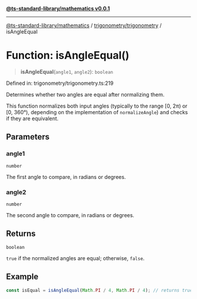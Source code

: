 [**@ts-standard-library/mathematics v0.0.1**](../../../README.md)

***

[@ts-standard-library/mathematics](../../../README.md) / [trigonometry/trigonometry](../README.md) / isAngleEqual

# Function: isAngleEqual()

> **isAngleEqual**(`angle1`, `angle2`): `boolean`

Defined in: trigonometry/trigonometry.ts:219

Determines whether two angles are equal after normalizing them.

This function normalizes both input angles (typically to the range [0, 2π) or [0, 360°),
depending on the implementation of `normalizeAngle`) and checks if they are equivalent.

## Parameters

### angle1

`number`

The first angle to compare, in radians or degrees.

### angle2

`number`

The second angle to compare, in radians or degrees.

## Returns

`boolean`

`true` if the normalized angles are equal; otherwise, `false`.

## Example

```typescript
const isEqual = isAngleEqual(Math.PI / 4, Math.PI / 4); // returns true
```
